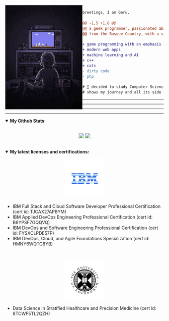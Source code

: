 <div><img align="left" height="330" src="image/playing-video-games.gif"/></div>


```diff
Greetings, I am Geru.

@@ -1,5 +1,8 @@
@@ a geek programmer, passionated about video games and science @@
@@ from the Basque Country, with a scottish background @@

+ game programming with an emphasis on server side development
+ modern web apps
+ machine learning and AI
+ c++
+ cats
- dirty code
- php

# 📖 decided to study Computer Science after many years, so this Github
# shows my journey and all its side quests.
```

---------------
---------------
---------------

---------------

<details open>
 <summary><b>My Github Stats</b>: </summary>

<br>

<p align = "center">
  <img src = "https://streak-stats.demolab.com/?user=geru-scotland&theme=one-dark-pro">
  <img src = "https://github-readme-stats.vercel.app/api/top-langs/?username=geru-scotland&hide=css,html&theme=tokyonight">
</p>

</details>
<br>
<details open>
<summary><b>My latest licenses and certifications:</b></summary>
<p align="center">
  <img src="image/ibm-logo.jpeg" alt="IBM Certificate Badge" width="125">
</p>
<ul>
    <li>IBM Full Stack and Cloud Software Developer Professional Certification (cert id: TJCAX27APBYM)</li>
    <li>IBM Applied DevOps Engineering Professional Certification (cert id: B6YPSF7GQQVQ)</li>
    <li>IBM DevOps and Software Engineering Professional Certification (cert id: FYSXCLPDE57P)</li>
    <li>IBM DevOps, Cloud, and Agile Foundations Specialization (cert id: HMNY6WQTG8YB)</li>
</ul>
<br>
<p align="center">
  <img src="image/edinburgh-uni-logo.jpg" alt="Edinburgh University" width="125">
</p>
<ul>
    <li>Data Science in Stratified Healthcare and Precision Medicine (cert id: 8TCWF5TL2QZH)</li>
</ul>
</details>
